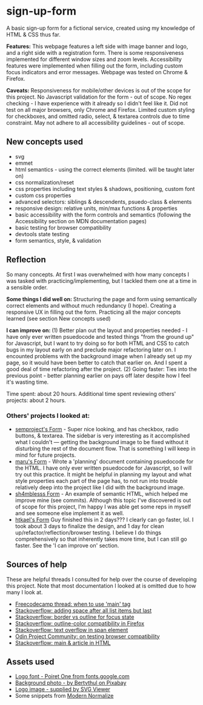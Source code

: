 # sign-up-form

A basic sign-up form for a fictional service, created using my knowledge of HTML & CSS thus far. 

<strong>Features:</strong> This webpage features a left side with image banner and logo, and a right side with a registration form. There is some responsiveness implemented for different window sizes and zoom levels. Accessibility features were implemented when filling out the form, including custom focus indicators and error messages. Webpage was tested on Chrome & Firefox. 

<strong>Caveats:</strong> Responsiveness for mobile/other devices is out of the scope for this project. No Javascript validation for the form - out of scope. No regex checking - I have experience with it already so I didn't feel like it. Did not test on all major browsers, only Chrome and Firefox. Limited custom styling for checkboxes, and omitted radio, select, & textarea controls due to time constraint. May not adhere to all accessibility guidelines - out of scope. 

## New concepts used
- svg
- emmet
- html semantics - using the correct elements (limited. will be taught later on)
- css normalization/reset
- css properties including text styles & shadows, positioning, custom font
- custom css properties
- advanced selectors: siblings & descendents, psuedo-class & elements
- responsive design: relative units, min/max functions & properties 
- basic accessibility with the form controls and semantics (following the Accessibility section on MDN documentation pages)
- basic testing for browser compatibility
- devtools state testing
- form semantics, style, & validation

## Reflection
So many concepts. At first I was overwhelmed with how many concepts I was tasked with practicing/implementing, but I tackled them one at a time in a sensible order.  

<strong>Some things I did well on: </strong>Structuring the page and form using semantically correct elements and without much redundancy (I hope). Creating a responsive UX in filling out the form. Practicing all the major concepts learned (see section New concepts used)

<strong>I can improve on: </strong>(1) Better plan out the layout and properties needed - I have only ever written psuedocode and tested things "from the ground up" for Javascript, but I want to try doing so for both HTML and CSS to catch bugs in my layout early on and preclude major refactoring later on. I encounted problems with the background image when I already set up my page, so it would have been better to catch that earlier on. And I spent a good deal of time refactoring after the project. (2) Going faster: Ties into the previous point - better planning earlier on pays off later despite how I feel it's wasting time. 

Time spent: about 20 hours. Additional time spent reviewing others' projects: about 2 hours.

### Others' projects I looked at: 
- [semproject's Form](https://semproject-stupid.github.io/sign-up-form/) - Super nice looking, and has checkbox, radio buttons, & textarea. The sidebar is very interesting as it accomplished what I couldn't — getting the background image to be fixed without it disturbing the rest of the document flow. That is something I will keep in mind for future projects. 
- [maru's Form](https://github.com/renegade-404/sign-up-form) - Wrote a 'planning' document containing psuedocode for the HTML. I have only ever written psuedocode for Javascript, so I will try out this practice. It might be helpful in planning my layout and what style properties each part of the page has, to not run into trouble relatively deep into the project like I did with the background image. 
- [sh4mblesss Form](https://github.com/arvingarciabtw/the-odin-project/tree/main/full-stack-javascript/fsj-01-intermediate-html-and-css/06-sign-up-form) - An example of semantic HTML, which helped me improve mine (see commits). Although this topic I've discovered is out of scope for this project, I'm happy I was able get some reps in myself and see someone else implement it as well. 
- [htkael's Form](https://github.com/htkael/Forms) Guy finished this in 2 days??? I clearly can go faster, lol. I took about 3 days to finalize the design, and 1 day for clean up/refactor/reflection/browser testing. I believe I do things comprehensively so that inherently takes more time, but I can still go faster. See the 'I can improve on' section. 

## Sources of help
These are helpful threads I consulted for help over the course of developing this project. Note that most documentation I looked at is omitted due to how many I look at. 
- [Freecodecamp thread: when to use 'main' tag](https://forum.freecodecamp.org/t/what-is-main-tag-used-for-i-dont-understand-at-all/381898/2)
- [Stackoverflow: adding space after all list items but last](https://stackoverflow.com/a/63890844/22151685)
- [Stackoverflow: border vs outline for focus state](https://stackoverflow.com/questions/3397113/how-to-remove-focus-border-outline-around-text-input-boxes-chrome)
- [Stackoverflow: outline-color compatibility in Firefox](https://stackoverflow.com/questions/67667161/is-css-outline-color-property-is-not-working-in-firefox-e-g-inputfocus-ou)
- [Stackoverflow: text overflow in span element](https://stackoverflow.com/questions/41126157/overflow-x-text-overflow-in-span)
- [Odin Project Community: on testing browser compatibility](https://discord.com/channels/505093832157691914/505093832157691916/1404572788454326418)
- [Stackoverflow: main & article in HTML](https://stackoverflow.com/a/43290423/22151685)

## Assets used
- [Logo font - Poiret One from fonts.google.com](https://fonts.google.com/specimen/Poiret+One?preview.text=Good%20Thought&categoryFilters=Feeling:%2FExpressive%2FCalm)
- [Background photo - by Bertvthul on Pixabay](https://pixabay.com/photos/avenue-trees-path-sunbeams-sunrays-815297/)
- [Logo image - supplied by SVG Viewer](https://www.svgviewer.dev/s/446953/sunflower)
- Some snippets from [Modern Normalize](https://github.com/sindresorhus/modern-normalize) 